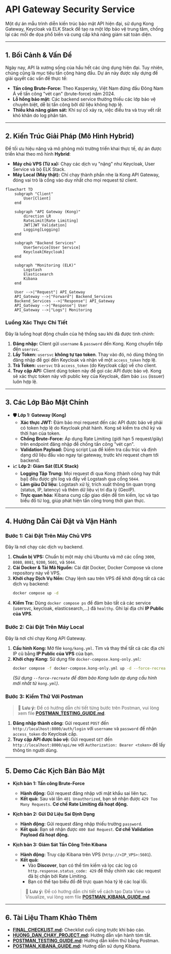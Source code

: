 # API Gateway Security Service

Một dự án mẫu trình diễn kiến trúc bảo mật API hiện đại, sử dụng Kong Gateway, Keycloak và ELK Stack để tạo ra một lớp bảo vệ trung tâm, chống lại các mối đe dọa phổ biến và cung cấp khả năng giám sát toàn diện.

---

## 1. Bối Cảnh & Vấn Đề

Ngày nay, API là xương sống của hầu hết các ứng dụng hiện đại. Tuy nhiên, chúng cũng là mục tiêu tấn công hàng đầu. Dự án này được xây dựng để giải quyết các vấn đề thực tế:
- **Tấn công Brute-Force:** Theo Kaspersky, Việt Nam đứng đầu Đông Nam Á về tấn công "vét cạn" (brute-force) năm 2024.
- **Lỗ hổng bảo mật:** Các backend service thường thiếu các lớp bảo vệ chuyên biệt, dễ bị tấn công bởi dữ liệu không hợp lệ.
- **Thiếu khả năng giám sát:** Khi sự cố xảy ra, việc điều tra và truy vết rất khó khăn do log phân tán.

---

## 2. Kiến Trúc Giải Pháp (Mô Hình Hybrid)

Để tối ưu hiệu năng và mô phỏng môi trường triển khai thực tế, dự án được triển khai theo mô hình **Hybrid**:
- **Máy chủ VPS (Từ xa):** Chạy các dịch vụ "nặng" như Keycloak, User Service và bộ ELK Stack.
- **Máy Local (Máy thật):** Chỉ chạy thành phần nhẹ là Kong API Gateway, đóng vai trò là cổng vào duy nhất cho mọi request từ client.

```mermaid
flowchart TD
    subgraph "Client"
        User[Client]
    end

    subgraph "API Gateway (Kong)"
        direction LR
        RateLimit[Rate Limiting]
        JWT[JWT Validation]
        Logging[Logging]
    end

    subgraph "Backend Services"
        UserService[User Service]
        Keycloak[Keycloak]
    end

    subgraph "Monitoring (ELK)"
        Logstash
        Elasticsearch
        Kibana
    end

    User -->|"Request"| API_Gateway
    API_Gateway -->|"Forward"| Backend_Services
    Backend_Services -->|"Response"| API_Gateway
    API_Gateway -->|"Response"| User
    API_Gateway -->|"Logs"| Monitoring
```

### Luồng Xác Thực Chi Tiết
Đây là luồng hoạt động chuẩn của hệ thống sau khi đã được tinh chỉnh:
1.  **Đăng nhập:** Client gửi `username` & `password` đến Kong. Kong chuyển tiếp đến `usersvc`.
2.  **Lấy Token:** `usersvc` **không tự tạo token**. Thay vào đó, nó dùng thông tin đăng nhập để gọi đến Keycloak và nhận về một `access_token` hợp lệ.
3.  **Trả Token:** `usersvc` trả `access_token` (do Keycloak cấp) về cho client.
4.  **Truy cập API:** Client dùng token này để gọi các API được bảo vệ. Kong sẽ xác thực token này với public key của Keycloak, đảm bảo `iss` (issuer) luôn hợp lệ.

---

## 3. Các Lớp Bảo Mật Chính

- **🛡️ Lớp 1: Gateway (Kong)**
  - **Xác thực JWT:** Đảm bảo mọi request đến các API được bảo vệ phải có token hợp lệ do Keycloak phát hành. Kong sẽ kiểm tra chữ ký và thời hạn của token.
  - **Chống Brute-Force:** Áp dụng Rate Limiting (giới hạn 5 request/giây) trên endpoint đăng nhập để chống tấn công "vét cạn".
  - **Validation Payload:** Dùng script Lua để kiểm tra cấu trúc và định dạng dữ liệu đầu vào ngay tại gateway, trước khi request chạm tới backend.
- **📈 Lớp 2: Giám Sát (ELK Stack)**
  - **Logging Tập Trung:** Mọi request đi qua Kong (thành công hay thất bại) đều được ghi log và đẩy về Logstash qua cổng `5044`.
  - **Làm giàu Dữ liệu:** Logstash xử lý, trích xuất thông tin quan trọng (status, IP, latency) và thêm dữ liệu vị trí địa lý (GeoIP).
  - **Trực quan hóa:** Kibana cung cấp giao diện để tìm kiếm, lọc và tạo biểu đồ từ log, giúp phát hiện tấn công trong thời gian thực.

---

## 4. Hướng Dẫn Cài Đặt và Vận Hành

### Bước 1: Cài Đặt Trên Máy Chủ VPS
Đây là nơi chạy các dịch vụ backend.

1.  **Chuẩn bị VPS:** Chuẩn bị một máy chủ Ubuntu và mở các cổng `3000`, `8080`, `8081`, `9200`, `5601`, và `5044`.
2.  **Cài Docker & Tải Mã Nguồn:** Cài đặt Docker, Docker Compose và clone repository này về VPS.
3.  **Khởi chạy Dịch Vụ Nền:** Chạy lệnh sau trên VPS để khởi động tất cả các dịch vụ backend:
    ```bash
    docker compose up -d
    ```
4.  **Kiểm Tra:** Dùng `docker compose ps` để đảm bảo tất cả các service (usersvc, keycloak, elasticsearch,...) đã `healthy`. Ghi lại địa chỉ **IP Public của VPS**.

### Bước 2: Cài Đặt Trên Máy Local
Đây là nơi chỉ chạy Kong API Gateway.

1.  **Cấu hình Kong:** Mở file `kong/kong.yml`. Tìm và thay thế tất cả các địa chỉ IP cũ bằng **IP Public của VPS** của bạn.
2.  **Khởi chạy Kong:** Sử dụng file `docker-compose.kong-only.yml`:
    ```bash
    docker compose -f docker-compose.kong-only.yml up -d --force-recreate
    ```
    *(Sử dụng `--force-recreate` để đảm bảo Kong luôn áp dụng cấu hình mới nhất từ `kong.yml`)*.

### Bước 3: Kiểm Thử Với Postman
> 📖 **Lưu ý:** Để có hướng dẫn chi tiết từng bước trên Postman, vui lòng xem file **[POSTMAN_TESTING_GUIDE.md](./POSTMAN_TESTING_GUIDE.md)**.

1.  **Đăng nhập thành công:** Gửi request `POST` đến `http://localhost:8000/auth/login` với `username` và `password` để nhận `access_token` do Keycloak cấp.
2.  **Truy cập API được bảo vệ:** Gửi request `GET` đến `http://localhost:8000/api/me` với `Authorization: Bearer <token>` để lấy thông tin người dùng.

---

## 5. Demo Các Kịch Bản Bảo Mật

- **Kịch bản 1: Tấn công Brute-Force**
  - **Hành động:** Gửi request đăng nhập với mật khẩu sai liên tục.
  - **Kết quả:** Sau vài lần `401 Unauthorized`, bạn sẽ nhận được `429 Too Many Requests`. **Cơ chế Rate Limiting đã hoạt động.**

- **Kịch bản 2: Gửi Dữ Liệu Sai Định Dạng**
  - **Hành động:** Gửi request đăng nhập thiếu trường `password`.
  - **Kết quả:** Bạn sẽ nhận được `400 Bad Request`. **Cơ chế Validation Payload đã hoạt động.**

- **Kịch bản 3: Giám Sát Tấn Công Trên Kibana**
  - **Hành động:** Truy cập Kibana trên VPS (`http://<IP_VPS>:5601`).
  - **Kết quả:**
    - Vào **Discover**, bạn có thể tìm kiếm và lọc các log có `http.response.status_code: 429` để thấy chính xác các request đã bị chặn bởi Rate Limiting.
    - Bạn có thể tạo biểu đồ để trực quan hóa tỷ lệ các loại lỗi.
  > 📖 **Lưu ý:** Để có hướng dẫn chi tiết về cách tạo Data View và Visualize, vui lòng xem file **[POSTMAN_KIBANA_GUIDE.md](./POSTMAN_KIBANA_GUIDE.md)**.

---

## 6. Tài Liệu Tham Khảo Thêm

- **[FINAL_CHECKLIST.md](./FINAL_CHECKLIST.md):** Checklist cuối cùng trước khi báo cáo.
- **[HUONG_DAN_CHAY_PROJECT.md](./HUONG_DAN_CHAY_PROJECT.md):** Hướng dẫn vận hành tóm tắt.
- **[POSTMAN_TESTING_GUIDE.md](./POSTMAN_TESTING_GUIDE.md):** Hướng dẫn kiểm thử bằng Postman.
- **[POSTMAN_KIBANA_GUIDE.md](./POSTMAN_KIBANA_GUIDE.md):** Hướng dẫn sử dụng Kibana.
